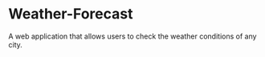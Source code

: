 # Weather-Forecast
A web application that allows users to check the weather conditions of any city.

